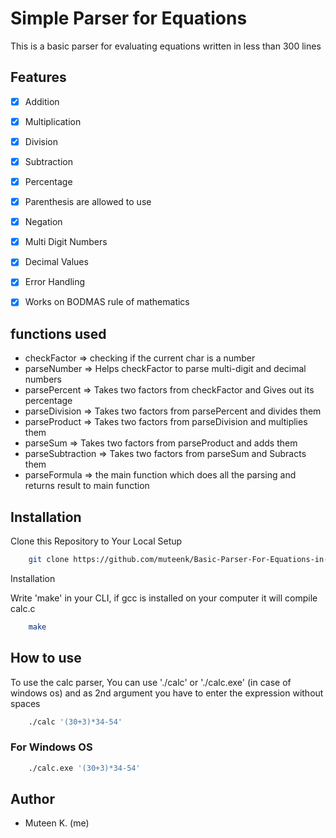 # Simple Parser for Equations

This is a basic parser for evaluating equations written in less than 300 lines

## 	Features

- [x]   Addition 
- [x]   Multiplication
- [x]   Division
- [x]   Subtraction
- [x]   Percentage
- [x]   Parenthesis are allowed to use
- [x]   Negation
- [x]   Multi Digit Numbers
- [x]   Decimal Values
- [x]   Error Handling	
- [x]   Works on BODMAS rule of mathematics


## functions used

- checkFactor => checking if the current char is a number
- parseNumber => Helps checkFactor to parse multi-digit and decimal numbers
- parsePercent => Takes two factors from checkFactor and Gives out its percentage
- parseDivision => Takes two factors from parsePercent and divides them
- parseProduct => Takes two factors from parseDivision and multiplies them
- parseSum => Takes two factors from parseProduct and adds them
- parseSubtraction => Takes two factors from parseSum and Subracts them
- parseFormula => the main function which does all the parsing and returns result to main function

## Installation 

Clone this Repository to Your Local Setup

```bash
    git clone https://github.com/muteenk/Basic-Parser-For-Equations-in-C.git
```

Installation 

Write 'make' in your CLI, if gcc is installed on your computer it will compile calc.c

```bash
    make
```

## How to use

To use the calc parser, You can use './calc' or './calc.exe' (in case of windows os) and as 2nd argument you have to enter the expression without spaces

```bash
    ./calc '(30+3)*34-54'
```

### For Windows OS

```bash
    ./calc.exe '(30+3)*34-54'
```

## Author

- Muteen K. (me)